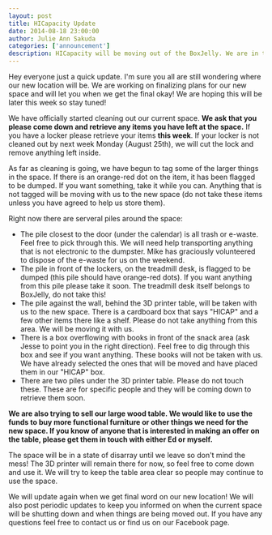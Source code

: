 ```yaml
--- 
layout: post
title: HICapacity Update
date: 2014-08-18 23:00:00
author: Julie Ann Sakuda
categories: ['announcement']
description: HICapacity will be moving out of the BoxJelly. We are in the process of cleaning out our space and need your help!
---
```

Hey everyone just a quick update. I'm sure you all are still wondering where our new location will be. We are working on finalizing plans for our new space and will let you when we get the final okay! We are hoping this will be later this week so stay tuned!

We have officially started cleaning out our current space. __We ask that you please come down and retrieve any items you have left at the space.__ If you have a locker please retrieve your items __this week__. If your locker is not cleaned out by next week Monday (August 25th), we will cut the lock and remove anything left inside.

As far as cleaning is going, we have begun to tag some of the larger things in the space. If there is an orange-red dot on the item, it has been flagged to be dumped. If you want something, take it while you can. Anything that is not tagged will be moving with us to the new space (do not take these items unless you have agreed to help us store them).

Right now there are serveral piles around the space:

* The pile closest to the door (under the calendar) is all trash or e-waste. Feel free to pick through this. We will need help transporting anything that is not electronic to the dumpster. Mike has graciously volunteered to dispose of the e-waste for us on the weekend.
* The pile in front of the lockers, on the treadmill desk, is flagged to be dumped (this pile should have orange-red dots). If you want anything from this pile please take it soon. The treadmill desk itself belongs to BoxJelly, do not take this!
* The pile against the wall, behind the 3D printer table, will be taken with us to the new space. There is a cardboard box that says "HICAP" and a few other items there like a shelf. Please do not take anything from this area. We will be moving it with us.
* There is a box overflowing with books in front of the snack area (ask Jesse to point you in the right direction). Feel free to dig through this box and see if you want anything. These books will not be taken with us. We have already selected the ones that will be moved and have placed them in our "HICAP" box.
* There are two piles under the 3D printer table. Please do not touch these. These are for specific people and they will be coming down to retrieve them soon.

__We are also trying to sell our large wood table. We would like to use the funds to buy more functional furniture or other things we need for the new space. If you know of anyone that is interested in making an offer on the table, please get them in touch with either Ed or myself.__

The space will be in a state of disarray until we leave so don't mind the mess! The 3D printer will remain there for now, so feel free to come down and use it. We will try to keep the table area clear so people may continue to use the space.

We will update again when we get final word on our new location! We will also post periodic updates to keep you informed on when the current space will be shutting down and when things are being moved out. If you have any questions feel free to contact us or find us on our Facebook page.